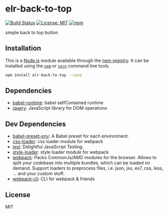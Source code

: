 # elr-back-to-top

[![Build Status](https://travis-ci.org/Beth3346/elr-back-to-top.svg?branch=master)](https://travis-ci.org/Beth3346/elr-back-to-top)
[![License: MIT](https://img.shields.io/badge/License-MIT-yellow.svg)](https://opensource.org/licenses/MIT)
[![npm](https://img.shields.io/npm/dm/elr-back-to-top.svg?style=flat)]()

simple back to top button

## Installation

This is a [Node.js](https://nodejs.org/) module available through the
[npm registry](https://www.npmjs.com/). It can be installed using the
[`npm`](https://docs.npmjs.com/getting-started/installing-npm-packages-locally)
or
[`yarn`](https://yarnpkg.com/en/)
command line tools.

```sh
npm install elr-back-to-top --save
```

## Dependencies

* [babel-runtime](https://ghub.io/babel-runtime): babel selfContained runtime
* [jquery](https://ghub.io/jquery): JavaScript library for DOM operations

## Dev Dependencies

* [babel-preset-env](https://ghub.io/babel-preset-env): A Babel preset for each environment.
* [css-loader](https://ghub.io/css-loader): css loader module for webpack
* [jest](https://ghub.io/jest): Delightful JavaScript Testing.
* [style-loader](https://ghub.io/style-loader): style loader module for webpack
* [webpack](https://ghub.io/webpack): Packs CommonJs/AMD modules for the browser. Allows to split your codebase into multiple bundles, which can be loaded on demand. Support loaders to preprocess files, i.e. json, jsx, es7, css, less, ... and your custom stuff.
* [webpack-cli](https://ghub.io/webpack-cli): CLI for webpack &amp; friends

## License

MIT

